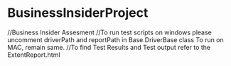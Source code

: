# BusinessInsiderProject
//Business Insider Assesment 
//To run test scripts on windows please uncomment driverPath and reportPath in Base.DriverBase class To run on MAC, remain same. 
//To find Test Results and Test output refer to the ExtentReport.html
